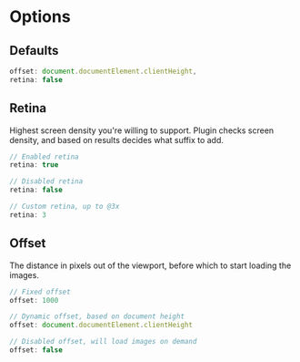 # Options

## Defaults
```js
offset: document.documentElement.clientHeight,
retina: false
```

## Retina
Highest screen density you're willing to support. Plugin checks screen density, and based on results decides what suffix to add.

```js
// Enabled retina
retina: true

// Disabled retina
retina: false

// Custom retina, up to @3x
retina: 3
```

## Offset
The distance in pixels out of the viewport, before which to start loading the images.

```js
// Fixed offset
offset: 1000

// Dynamic offset, based on document height
offset: document.documentElement.clientHeight

// Disabled offset, will load images on demand
offset: false
```
